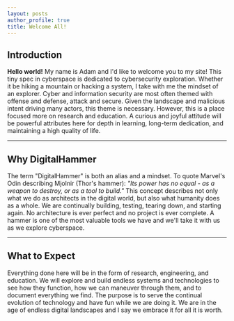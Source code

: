 ```yaml
---
layout: posts
author_profile: true
title: Welcome All!
---
```


## Introduction

**Hello world!** My name is Adam and I'd like to welcome you to my site! This tiny spec in cyberspace is dedicated to cybersecurity exploration. Whether it be hiking a mountain or hacking a system, I take with me the mindset of an explorer. Cyber and information security are most often themed with offense and defense, attack and secure. Given the landscape and malicious intent driving many actors, this theme is necessary. However, this is a place focused more on research and education. A curious and joyful attitude will be powerful attributes here for depth in learning, long-term dedication, and maintaining a high quality of life. 

- - - 

## Why DigitalHammer

The term "DigitalHammer" is both an alias and a mindset. To quote Marvel's Odin describing Mjolnir (Thor's hammer): *"Its power has no equal - as a weapon to destroy, or as a tool to build."* This concept describes not only what we do as architects in the digital world, but also what humanity does as a whole. We are continually building, testing, tearing down, and starting again. No architecture is ever perfect and no project is ever complete. A hammer is one of the most valuable tools we have and we'll take it with us as we explore cyberspace. 

- - -

## What to Expect

Everything done here will be in the form of research, engineering, and education. We will explore and build endless systems and technologies to see how they function, how we can maneuver through them, and to document everything we find. The purpose is to serve the continual evolution of technology and have fun while we are doing it. We are in the age of endless digital landscapes and I say we embrace it for all it is worth. 